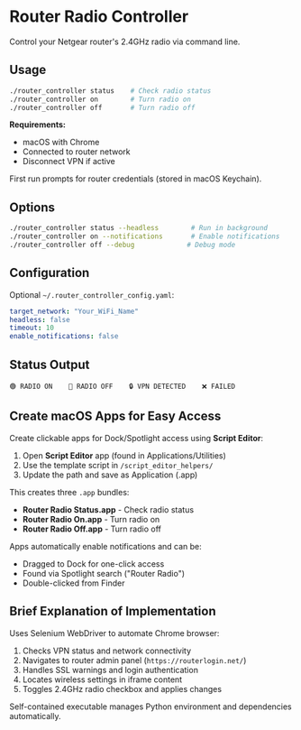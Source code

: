 # Router Radio Controller

Control your Netgear router's 2.4GHz radio via command line.

## Usage

```bash
./router_controller status    # Check radio status
./router_controller on        # Turn radio on  
./router_controller off       # Turn radio off
```

**Requirements:**
- macOS with Chrome
- Connected to router network
- Disconnect VPN if active

First run prompts for router credentials (stored in macOS Keychain).

## Options

```bash
./router_controller status --headless        # Run in background
./router_controller on --notifications       # Enable notifications
./router_controller off --debug             # Debug mode
```

## Configuration

Optional `~/.router_controller_config.yaml`:

```yaml
target_network: "Your_WiFi_Name"
headless: false
timeout: 10
enable_notifications: false
```

## Status Output

```
🟢 RADIO ON    🔴 RADIO OFF    🔒 VPN DETECTED    ❌ FAILED
```

## Create macOS Apps for Easy Access

Create clickable apps for Dock/Spotlight access using **Script Editor**:

1. Open **Script Editor** app (found in Applications/Utilities)
2. Use the template script in `/script_editor_helpers/`
3. Update the path and save as Application (.app)

This creates three `.app` bundles:
- **Router Radio Status.app** - Check radio status
- **Router Radio On.app** - Turn radio on
- **Router Radio Off.app** - Turn radio off

Apps automatically enable notifications and can be:
- Dragged to Dock for one-click access
- Found via Spotlight search ("Router Radio")
- Double-clicked from Finder

## Brief Explanation of Implementation

Uses Selenium WebDriver to automate Chrome browser:
1. Checks VPN status and network connectivity
2. Navigates to router admin panel (`https://routerlogin.net/`)
3. Handles SSL warnings and login authentication
4. Locates wireless settings in iframe content
5. Toggles 2.4GHz radio checkbox and applies changes

Self-contained executable manages Python environment and dependencies automatically.